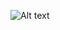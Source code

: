 
![Alt text](http://s8.picofile.com/file/8313074168/screenshot_2017_11_3011_35_13.jpg?raw=true "Title")

